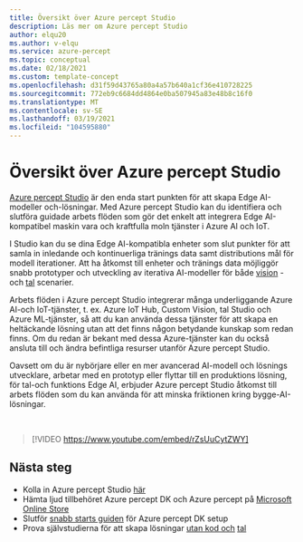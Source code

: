 ```yaml
---
title: Översikt över Azure percept Studio
description: Läs mer om Azure percept Studio
author: elqu20
ms.author: v-elqu
ms.service: azure-percept
ms.topic: conceptual
ms.date: 02/18/2021
ms.custom: template-concept
ms.openlocfilehash: d31f59d43765a80a4a57b640a1cf36e410728225
ms.sourcegitcommit: 772eb9c6684dd4864e0ba507945a83e48b8c16f0
ms.translationtype: MT
ms.contentlocale: sv-SE
ms.lasthandoff: 03/19/2021
ms.locfileid: "104595880"
---
```

# <a name="azure-percept-studio-overview"></a>Översikt över Azure percept Studio

[Azure percept Studio](https://go.microsoft.com/fwlink/?linkid=2135819) är den enda start punkten för att skapa Edge AI-modeller och-lösningar. Med Azure percept Studio kan du identifiera och slutföra guidade arbets flöden som gör det enkelt att integrera Edge AI-kompatibel maskin vara och kraftfulla moln tjänster i Azure AI och IoT.

I Studio kan du se dina Edge AI-kompatibla enheter som slut punkter för att samla in inledande och kontinuerliga tränings data samt distributions mål för modell iterationer. Att ha åtkomst till enheter och tränings data möjliggör snabb prototyper och utveckling av iterativa AI-modeller för både [vision](./tutorial-nocode-vision.md) -och [tal](./tutorial-no-code-speech.md) scenarier.
<!---
:::image type="content" source="./media/overview-azure-percept-studio/percept-studio-flow.png" alt-text="Flow from homepage in Azure Percept Studio.":::
--->

Arbets flöden i Azure percept Studio integrerar många underliggande Azure AI-och IoT-tjänster, t. ex. Azure IoT Hub, Custom Vision, tal Studio och Azure ML-tjänster, så att du kan använda dessa tjänster för att skapa en heltäckande lösning utan att det finns någon betydande kunskap som redan finns. Om du redan är bekant med dessa Azure-tjänster kan du också ansluta till och ändra befintliga resurser utanför Azure percept Studio.
<!---
:::image type="content" source="./media/overview-azure-percept-studio/device-flow.png" alt-text="Device flow in Azure Percept Studio.":::
--->

Oavsett om du är nybörjare eller en mer avancerad AI-modell och lösnings utvecklare, arbetar med en prototyp eller flyttar till en produktions lösning, för tal-och funktions Edge AI, erbjuder Azure percept Studio åtkomst till arbets flöden som du kan använda för att minska friktionen kring bygge-AI-lösningar.
<!---
:::image type="content" source="./media/overview-azure-percept-studio/image-flow.png" alt-text="Image capture flow in Azure Percept Studio.":::
--->
</br>

> [!VIDEO https://www.youtube.com/embed/rZsUuCytZWY]

## <a name="next-steps"></a>Nästa steg

- Kolla in Azure percept Studio [här](https://go.microsoft.com/fwlink/?linkid=2135819)
- Hämta ljud tillbehöret Azure percept DK och Azure percept på [Microsoft Online Store](https://go.microsoft.com/fwlink/p/?LinkId=2155270)
- Slutför [snabb starts guiden](./quickstart-percept-dk-set-up.md) för Azure percept DK setup
- Prova självstudierna för att skapa lösningar [utan kod och](./tutorial-nocode-vision.md) [tal](./tutorial-no-code-speech.md)
